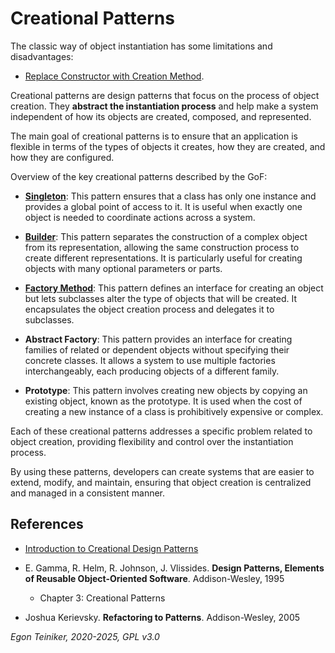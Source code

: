 # Creational Patterns

The classic way of object instantiation has some limitations and 
disadvantages:

* [Replace Constructor with Creation Method](replace-constructor/).

Creational patterns are design patterns that focus on the process of 
object creation. They **abstract the instantiation process** and help 
make a system independent of how its objects are created, composed, 
and represented. 

The main goal of creational patterns is to ensure that an application 
is flexible in terms of the types of objects it creates, how they are 
created, and how they are configured.

Overview of the key creational patterns described by the GoF:

* [**Singleton**](singleton/README.md): 
  This pattern ensures that a class has only one instance and provides a global 
  point of access to it. It is useful when exactly one object is needed to 
  coordinate actions across a system.

* [**Builder**](builder/README.md): 
  This pattern separates the construction of a complex object from its 
  representation, allowing the same construction process to create different
  representations. 
  It is particularly useful for creating objects with many optional parameters 
  or parts.

* [**Factory Method**](factory-method/README.md): 
  This pattern defines an interface for creating an object but lets subclasses 
  alter the type of objects that will be created. It encapsulates the object 
  creation process and delegates it to subclasses.

* **Abstract Factory**: 
  This pattern provides an interface for creating families of related or dependent 
  objects without specifying their concrete classes. It allows a system to use 
  multiple factories interchangeably, each producing objects of a different family.

* **Prototype**: 
  This pattern involves creating new objects by copying an existing object, 
  known as the prototype. It is used when the cost of creating a new instance 
  of a class is prohibitively expensive or complex.

Each of these creational patterns addresses a specific problem related to 
object creation, providing flexibility and control over the instantiation 
process. 

By using these patterns, developers can create systems that are easier to extend, 
modify, and maintain, ensuring that object creation is centralized and managed 
in a consistent manner.

## References
* [Introduction to Creational Design Patterns](https://www.baeldung.com/creational-design-patterns)

* E. Gamma, R. Helm, R. Johnson, J. Vlissides. **Design Patterns, Elements of Reusable Object-Oriented Software**. Addison-Wesley, 1995
  * Chapter 3: Creational Patterns 

* Joshua Kerievsky. **Refactoring to Patterns**. Addison-Wesley, 2005

*Egon Teiniker, 2020-2025, GPL v3.0*
